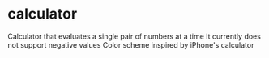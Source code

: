 # calculator
Calculator that evaluates a single pair of numbers at a time
It currently does not support negative values
Color scheme inspired by iPhone's calculator